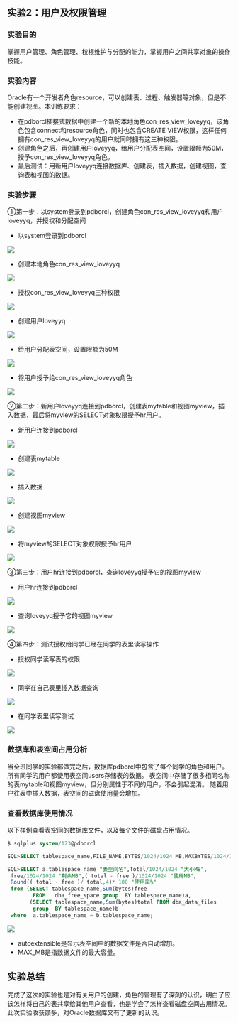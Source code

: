 ## 实验2：用户及权限管理

### 实验目的

掌握用户管理、角色管理、权根维护与分配的能力，掌握用户之间共享对象的操作技能。

### 实验内容

Oracle有一个开发者角色resource，可以创建表、过程、触发器等对象，但是不能创建视图。本训练要求：

- 在pdborcl插接式数据中创建一个新的本地角色con_res_view_loveyyq，该角色包含connect和resource角色，同时也包含CREATE VIEW权限，这样任何拥有con_res_view_loveyyq的用户就同时拥有这三种权限。
- 创建角色之后，再创建用户loveyyq，给用户分配表空间，设置限额为50M，授予con_res_view_loveyyq角色。
- 最后测试：用新用户loveyyq连接数据库、创建表，插入数据，创建视图，查询表和视图的数据。

### 实验步骤

①第一步：以system登录到pdborcl，创建角色con_res_view_loveyyq和用户loveyyq，并授权和分配空间

- 以system登录到pdborcl

![](https://github.com/loveyyq/oracle/blob/master/test2/img/%E7%99%BB%E5%BD%95system%E7%94%A8%E6%88%B7.png)

- 创建本地角色con_res_view_loveyyq

![](https://github.com/loveyyq/oracle/blob/master/test2/img/%E5%88%9B%E5%BB%BA%E8%A7%92%E8%89%B2.png)

- 授权con_res_view_loveyyq三种权限

![](https://github.com/loveyyq/oracle/blob/master/test2/img/%E6%8E%88%E4%BA%88%E8%A7%92%E8%89%B2%E4%B8%89%E7%A7%8D%E6%9D%83%E9%99%90.png)

- 创建用户loveyyq

![](https://github.com/loveyyq/oracle/blob/master/test2/img/%E5%88%9B%E5%BB%BA%E7%94%A8%E6%88%B7.png)

- 给用户分配表空间，设置限额为50M

![](https://github.com/loveyyq/oracle/blob/master/test2/img/%E7%BB%99%E7%94%A8%E6%88%B7%E5%88%86%E9%85%8D%E8%A1%A8%E7%A9%BA%E9%97%B4.png)

- 将用户授予给con_res_view_loveyyq角色

![](https://github.com/loveyyq/oracle/blob/master/test2/img/%E7%94%A8%E6%88%B7%E6%8E%88%E4%BA%88%E7%BB%99%E8%A7%92%E8%89%B2.png)

②第二步：新用户loveyyq连接到pdborcl，创建表mytable和视图myview，插入数据，最后将myview的SELECT对象权限授予hr用户。

- 新用户连接到pdborcl

![](https://github.com/loveyyq/oracle/blob/master/test2/img/%E8%BF%9E%E6%8E%A5%E6%96%B0%E7%94%A8%E6%88%B7.png)

- 创建表mytable

![](https://github.com/loveyyq/oracle/blob/master/test2/img/%E5%88%9B%E5%BB%BA%E8%A1%A8mytable.png)

- 插入数据

![](https://github.com/loveyyq/oracle/blob/master/test2/img/%E6%8F%92%E5%85%A5%E6%95%B0%E6%8D%AE.png)

- 创建视图myview

![](https://github.com/loveyyq/oracle/blob/master/test2/img/%E5%88%9B%E5%BB%BA%E8%A7%86%E5%9B%BEmyview.png)

- 将myview的SELECT对象权限授予hr用户

![](https://github.com/loveyyq/oracle/blob/master/test2/img/%E6%8E%88%E6%9D%83%E7%94%A8%E6%88%B7hr.png)

③第三步：用户hr连接到pdborcl，查询loveyyq授予它的视图myview

- 用户hr连接到pdborcl

![](https://github.com/loveyyq/oracle/blob/master/test2/img/%E7%99%BB%E5%BD%95hr.png)

- 查询loveyyq授予它的视图myview

![](https://github.com/loveyyq/oracle/blob/master/test2/img/%E6%9F%A5%E8%AF%A2%E8%A7%86%E5%9B%BE%E6%8E%88%E6%9D%83.png)

④第四步：测试授权给同学已经在同学的表里读写操作

- 授权同学读写表的权限

![](https://github.com/loveyyq/oracle/blob/master/test2/img/%E6%8E%88%E6%9D%83%E5%90%8C%E5%AD%A6%E8%AF%BB%E5%86%99%E8%A1%A8%E7%9A%84%E6%9D%83%E9%99%90.png)

- 同学在自己表里插入数据查询

![](https://github.com/loveyyq/oracle/blob/master/test2/img/%E5%90%8C%E5%AD%A6%E5%9C%A8%E8%87%AA%E5%B7%B1%E8%A1%A8%E9%87%8C%E7%9A%84%E6%8F%92%E5%85%A5%E6%95%B0%E6%8D%AE%E6%9F%A5%E8%AF%A2.png)

- 在同学表里读写测试

![](https://github.com/loveyyq/oracle/blob/master/test2/img/%E5%9C%A8%E5%90%8C%E5%AD%A6%E8%A1%A8%E4%B8%AD%E8%AF%BB%E5%86%99%E6%B5%8B%E8%AF%95.png)

### 数据库和表空间占用分析

当全班同学的实验都做完之后，数据库pdborcl中包含了每个同学的角色和用户。 所有同学的用户都使用表空间users存储表的数据。 表空间中存储了很多相同名称的表mytable和视图myview，但分别属性于不同的用户，不会引起混淆。 随着用户往表中插入数据，表空间的磁盘使用量会增加。

### 查看数据库使用情况

以下样例查看表空间的数据库文件，以及每个文件的磁盘占用情况。

```sql
$ sqlplus system/123@pdborcl

SQL>SELECT tablespace_name,FILE_NAME,BYTES/1024/1024 MB,MAXBYTES/1024/1024 MAX_MB,autoextensible FROM dba_data_files  WHERE  tablespace_name='USERS';

SQL>SELECT a.tablespace_name "表空间名",Total/1024/1024 "大小MB",
 free/1024/1024 "剩余MB",( total - free )/1024/1024 "使用MB",
 Round(( total - free )/ total,4)* 100 "使用率%"
 from (SELECT tablespace_name,Sum(bytes)free
        FROM   dba_free_space group  BY tablespace_name)a,
       (SELECT tablespace_name,Sum(bytes)total FROM dba_data_files
        group  BY tablespace_name)b
 where  a.tablespace_name = b.tablespace_name;
```

![](https://github.com/loveyyq/oracle/blob/master/test2/img/%E6%9F%A5%E8%AF%A2%E6%95%B0%E6%8D%AE%E5%BA%93%E4%BD%BF%E7%94%A8%E6%83%85%E5%86%B5.png)

- autoextensible是显示表空间中的数据文件是否自动增加。
- MAX_MB是指数据文件的最大容量。

## 实验总结

完成了这次的实验也是对有关用户的创建，角色的管理有了深刻的认识，明白了应该怎样将自己的表共享给其他用户查看，也是学会了怎样查看磁盘空间占用情况。此次实验收获颇多，对Oracle数据库又有了更新的认识。



